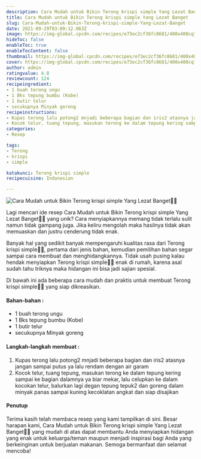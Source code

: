 ```yaml
---
description: Cara Mudah untuk Bikin Terong krispi simple Yang Lezat Banget"
title: Cara Mudah untuk Bikin Terong krispi simple Yang Lezat Banget
slug: Cara-Mudah-untuk-Bikin-Terong-krispi-simple-Yang-Lezat-Banget
date: 2021-09-29T03:09:12.063Z
image: https://img-global.cpcdn.com/recipes/e73ec2cf36fc8681/400x400cq70/photo.jpg
hideToc: false
enableToc: true
enableTocContent: false
thumbnail: https://img-global.cpcdn.com/recipes/e73ec2cf36fc8681/400x400cq70/photo.jpg
cover: https://img-global.cpcdn.com/recipes/e73ec2cf36fc8681/400x400cq70/photo.jpg
author: admin
ratingvalue: 4.8
reviewcount: 124
recipeingredient:
- 1 buah terong ungu
- 1 Bks tepung bumbu (Kobe)
- 1 butir telur
- secukupnya Minyak goreng
recipeinstructions:
- Kupas terong lalu potong2 mnjadi beberapa bagian dan iris2 atasnya jangan sampai putus ya lalu rendam dengan air garam
- Kocok telur, tuang tepung, masukan terong ke dalam tepung kering sampai ke bagian dalamnya ya biar mekar, lalu celupkan ke dalam kocokan telur, balurkan lagi degan tepung tepuk2 dan goreng dalam minyak panas sampai kuning kecoklatan angkat dan siap disajikan
categories:
- Resep

tags:
- Terong
- krispi
- simple

katakunci: Terong krispi simple
recipecuisine: Indonesian

---
```


![Cara Mudah untuk Bikin Terong krispi simple Yang Lezat Banget👩‍🍳](https://img-global.cpcdn.com/recipes/e73ec2cf36fc8681/400x400cq70/photo.jpg)

Lagi mencari ide resep Cara Mudah untuk Bikin Terong krispi simple Yang Lezat Banget👩‍🍳 yang unik? Cara menyiapkannya memang tidak terlalu sulit namun tidak gampang juga. Jika keliru mengolah maka hasilnya tidak akan memuaskan dan justru cenderung tidak enak.

Banyak hal yang sedikit banyak mempengaruhi kualitas rasa dari Terong krispi simple👩‍🍳, pertama dari jenis bahan, kemudian pemilihan bahan segar sampai cara membuat dan menghidangkannya. Tidak usah pusing kalau hendak menyiapkan Terong krispi simple👩‍🍳 enak di rumah, karena asal sudah tahu triknya maka hidangan ini bisa jadi sajian spesial.

Di bawah ini ada beberapa cara mudah dan praktis untuk membuat Terong krispi simple👩‍🍳 yang siap dikreasikan.

<!--inarticleads1-->

#### Bahan-bahan :

- 1 buah terong ungu
- 1 Bks tepung bumbu (Kobe)
- 1 butir telur
- secukupnya Minyak goreng

<!--inarticleads2-->

#### Langkah-langkah membuat :

1. Kupas terong lalu potong2 mnjadi beberapa bagian dan iris2 atasnya jangan sampai putus ya lalu rendam dengan air garam
1. Kocok telur, tuang tepung, masukan terong ke dalam tepung kering sampai ke bagian dalamnya ya biar mekar, lalu celupkan ke dalam kocokan telur, balurkan lagi degan tepung tepuk2 dan goreng dalam minyak panas sampai kuning kecoklatan angkat dan siap disajikan

#### Penutup

Terima kasih telah membaca resep yang kami tampilkan di sini. Besar harapan kami, Cara Mudah untuk Bikin Terong krispi simple Yang Lezat Banget👩‍🍳 yang mudah di atas dapat membantu Anda menyiapkan hidangan yang enak untuk keluarga/teman maupun menjadi inspirasi bagi Anda yang berkeinginan untuk berjualan makanan. Semoga bermanfaat dan selamat mencoba!